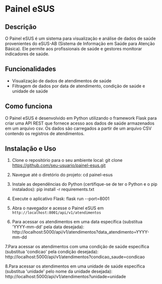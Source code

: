 # Painel eSUS

## Descrição
O Painel eSUS é um sistema para visualização e análise de dados de saúde provenientes do eSUS-AB (Sistema de Informação em Saúde para Atenção Básica). Ele permite aos profissionais de saúde e gestores monitorar indicadores de saúde.

## Funcionalidades
- Visualização de dados de atendimentos de saúde
- Filtragem de dados por data de atendimento, condição de saúde e unidade de saúde

## Como funciona
O Painel eSUS é desenvolvido em Python utilizando o framework Flask para criar uma API REST que fornece acesso aos dados de saúde armazenados em um arquivo csv. Os dados são carregados a partir de um arquivo CSV contendo os registros de atendimentos.

## Instalação e Uso
1. Clone o repositório para o seu ambiente local: git clone https://github.com/seu-usuario/painel-esus.git

2. Navegue até o diretório do projeto: cd painel-esus

  
3. Instale as dependências do Python (certifique-se de ter o Python e o pip instalados): pip install -r requirements.txt

4.  Execute o aplicativo Flask: flask run --port=8001


5. Abra o navegador e acesse o Painel eSUS em `http://localhost:8001/api/v1/atendimentos`

6. Para acessar os atendimentos em uma data específica (substitua 'YYYY-mm-dd' pela data desejada): http://localhost:5000/api/v1/atendimentos?data_atendimento=YYYY-mm-dd

7.Para acessar os atendimentos com uma condição de saúde específica (substitua 'condicao' pela condição desejada): http://localhost:5000/api/v1/atendimentos?condicao_saude=condicao

8.Para acessar os atendimentos em uma unidade de saúde específica (substitua 'unidade' pelo nome da unidade desejada): http://localhost:5000/api/v1/atendimentos?unidade=unidade


